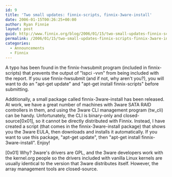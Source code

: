 ```yaml
---
id: 9
title: 'Two small updates: finnix-scripts, finnix-3ware-install'
date: 2006-01-15T00:26:25+00:00
author: Ryan Finnie
layout: post
guid: http://www.finnix.org/blog/2006/01/15/two-small-updates-finnix-scripts-finnix-3ware-install/
permalink: /2006/01/15/two-small-updates-finnix-scripts-finnix-3ware-install/
categories:
  - Announcements
  - Finnix
---
```

A typo has been found in the finnix-hwsubmit program (included in finnix-scripts) that prevents the output of "lspci -vvn" from being included with the report. If you use finnix-hwsubmit (and if not, why aren't you?), you will want to do an "apt-get update" and "apt-get install finnix-scripts" before submitting.

Additionally, a small package called finnix-3ware-install has been released. At work, we have a great number of machines with 3ware SATA RAID controllers in them, and using the 3ware CLI management program (tw_cli) can be handy. Unfortunately, the CLI is binary-only and closed-source[0x01], so it cannot be directly distributed with Finnix. Instead, I have created a script (that comes in the finnix-3ware-install package) that shows you the 3ware EULA, then downloads and installs it automatically. If you want to use this package, "apt-get update", then "apt-get install finnix-3ware-install". Enjoy!

[0x01] Why? 3ware's drivers are GPL, and the 3ware developers work with the kernel.org people so the drivers included with vanilla Linux kernels are usually identical to the version that 3ware distributes itself. However, the array management tools are closed-source.
